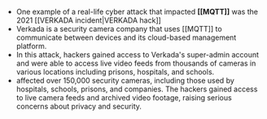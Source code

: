 - One example of a real-life cyber attack that impacted **[[MQTT]]** was the 2021 [[VERKADA incident|VERKADA hack]]
- Verkada is a security camera company that uses [[MQTT]] to communicate between devices and its cloud-based management platform.
- In this attack, hackers gained access to Verkada's super-admin account and were able to access live video feeds from thousands of cameras in various locations including prisons, hospitals, and schools.
- affected over 150,000 security cameras, including those used by hospitals, schools, prisons, and companies. The hackers gained access to live camera feeds and archived video footage, raising serious concerns about privacy and security.